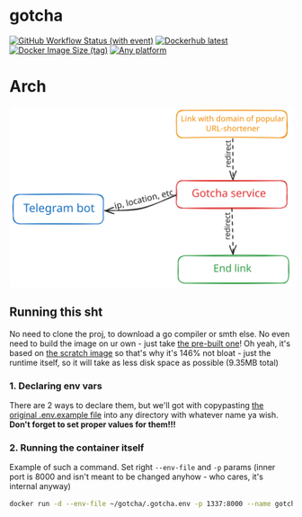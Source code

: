 # gotcha

[<img alt="GitHub Workflow Status (with event)" src="https://img.shields.io/github/actions/workflow/status/Dominux/Pentaract/docker-image.yml?style=plastic&logo=github">](https://github.com/Dominux/gotcha/actions)
[<img alt="Dockerhub latest" src="https://img.shields.io/badge/dockerhub-latest-blue?logo=docker&style=plastic">](https://hub.docker.com/r/thedominux/gotcha)
[<img alt="Docker Image Size (tag)" src="https://img.shields.io/docker/image-size/thedominux/pentaract/latest?style=plastic&logo=docker&color=gold">](https://hub.docker.com/r/thedominux/gotcha/tags?page=1&name=latest)
[<img alt="Any platform" src="https://img.shields.io/badge/platform-any-green?style=plastic&logo=linux&logoColor=white">](https://github.com/Dominux/gotcha)

# Arch

![Gotcha service high-level arch](https://raw.githubusercontent.com/Dominux/gotcha/refs/heads/main/docs/gotcha_service.svg)

## Running this sht

No need to clone the proj, to download a go compiler or smth else. No even need to build the image on ur own - just take [the pre-built one](https://hub.docker.com/r/thedominux/gotcha)! Oh yeah, it's based on [the scratch image](https://hub.docker.com/_/scratch) so that's why it's 146% not bloat - just the runtime itself, so it will take as less disk space as possible (9.35MB total)

### 1. Declaring env vars

There are 2 ways to declare them, but we'll got with copypasting [the original .env.example file](https://github.com/Dominux/gotcha/blob/main/.env.example) into any directory with whatever name ya wish. **Don't forget to set proper values for them!!!**

### 2. Running the container itself

Example of such a command. Set right `--env-file` and `-p` params (inner port is 8000 and isn't meant to be changed anyhow - who cares, it's internal anyway)

```sh
docker run -d --env-file ~/gotcha/.gotcha.env -p 1337:8000 --name gotcha thedominux/gotcha
```
